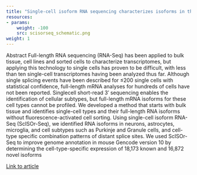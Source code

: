 ```yaml
---
title: "Single-cell isoform RNA sequencing characterizes isoforms in thousands of cerebellar cells"
resources:
- params:
    weight: -100
    src: scisorseq_schematic.png
weight: 1
---
```


Abstract
Full-length RNA sequencing (RNA-Seq) has been applied to bulk tissue, cell lines and sorted cells to characterize transcriptomes, but applying this technology to single cells has proven to be difficult, with less than ten single-cell transcriptomes having been analyzed thus far. Although single splicing events have been described for ≤200 single cells with statistical confidence, full-length mRNA analyses for hundreds of cells have not been reported. Singlecell short-read 3′ sequencing enables the identification of cellular subtypes, but full-length mRNA isoforms for these cell types cannot be profiled. We developed a method that starts with bulk tissue and identifies single-cell types and their full-length RNA isoforms without fluorescence-activated cell sorting. Using single-cell isoform RNA-Seq (ScISOr-Seq), we identified RNA isoforms in neurons, astrocytes, microglia, and cell subtypes such as Purkinje and Granule cells, and cell-type specific combination patterns of distant splice sites. We used ScISOr-Seq to improve genome annotation in mouse Gencode version 10 by determining the cell-type-specific expression of 18,173 known and 16,872 novel isoforms

[Link to article](https://www.nature.com/articles/nbt.4259)
